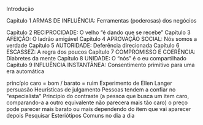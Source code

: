 Introdução

Capítulo 1 ARMAS DE INFLUÊNCIA: Ferramentas (poderosas) dos negócios

Capítulo 2 RECIPROCIDADE: O velho “é dando que se recebe”
Capítulo 3 AFEIÇÃO: O ladrão amigável
Capítulo 4 APROVAÇÃO SOCIAL: Nós somos a verdade
Capítulo 5 AUTORIDADE: Deferência direcionada
Capítulo 6 ESCASSEZ: A regra dos poucos
Capítulo 7 COMPROMISSO E COERÊNCIA: Diabretes da mente
Capítulo 8 UNIDADE: O “nós” é o eu compartilhado
Capítulo 9 INFLUÊNCIA INSTANTÂNEA: Consentimento primitivo para uma era automática

princípio caro = bom / barato = ruim
Experimento de Ellen Langer persuasão
Heurísticas de julgamento
Pessoas tendem a confiar no "especialista"
Principio do contraste (a pessoa que busca um item caro, comparando-a a outro equivalente não parecera mais tão caro) o preço pode parecer mais barato ou mais dependendo do item que vai aparecer depois
Pesquisar Esteriótipos Comuns no dia a dia
